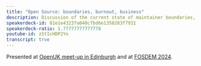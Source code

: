 ```yaml
---
title: "Open Source: boundaries, burnout, business"
description: Discussion of the current state of maintainer boundaries, avoiding burnout and economic/business aspects of open source software.
speakerdeck-id: 81e1e43237a040cfbd6e1358283f7931
speakerdeck-ratio: 1.77777777777778
youtube-id: zStIcHDP2Yo
transcript: true
---
```

Presented at [OpenUK meet-up in Edinburgh](https://www.meetup.com/openuk-glasgow-edinburgh/events/296929069/) and at [FOSDEM 2024](https://fosdem.org/2024/schedule/event/fosdem-2024-2029-open-source-in-2024-boundaries-burnout-business/).
